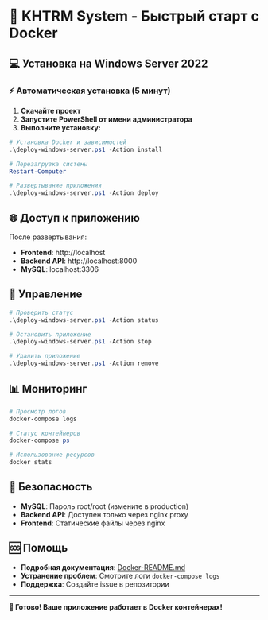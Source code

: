 # 🚀 KHTRM System - Быстрый старт с Docker

## 💻 Установка на Windows Server 2022

### ⚡ Автоматическая установка (5 минут)

1. **Скачайте проект**
2. **Запустите PowerShell от имени администратора**
3. **Выполните установку:**

```powershell
# Установка Docker и зависимостей
.\deploy-windows-server.ps1 -Action install

# Перезагрузка системы
Restart-Computer

# Развертывание приложения
.\deploy-windows-server.ps1 -Action deploy
```

## 🌐 Доступ к приложению

После развертывания:
- **Frontend**: http://localhost
- **Backend API**: http://localhost:8000
- **MySQL**: localhost:3306

## 🔧 Управление

```powershell
# Проверить статус
.\deploy-windows-server.ps1 -Action status

# Остановить приложение
.\deploy-windows-server.ps1 -Action stop

# Удалить приложение
.\deploy-windows-server.ps1 -Action remove
```

## 📊 Мониторинг

```powershell
# Просмотр логов
docker-compose logs

# Статус контейнеров
docker-compose ps

# Использование ресурсов
docker stats
```

## 🔐 Безопасность

- **MySQL**: Пароль root/root (измените в production)
- **Backend API**: Доступен только через nginx proxy
- **Frontend**: Статические файлы через nginx

## 🆘 Помощь

- **Подробная документация**: [Docker-README.md](Docker-README.md)
- **Устранение проблем**: Смотрите логи `docker-compose logs`
- **Поддержка**: Создайте issue в репозитории

---

**🎉 Готово! Ваше приложение работает в Docker контейнерах!** 